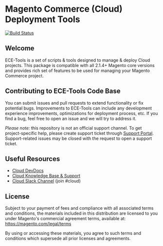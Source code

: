 # Magento Commerce (Cloud) Deployment Tools
[![Build Status](https://travis-ci.com/magento/ece-tools.svg?token=NW7M5gDP5YaRMZyCvYpY&branch=develop)](https://travis-ci.com/magento/ece-tools)

## Welcome
ECE-Tools is a set of scripts & tools designed to manage & deploy Cloud projects. This package is compatible with all 2.1.4+ Magento core versions and provides rich set of features to be used for managing your Magento Commerce project.

## Contributing to ECE-Tools Code Base
You can submit issues and pull requests to extend functionality or fix potential bugs. Improvements to ECE-Tools can include any development experience improvements, optimizations for deployment process, etc. If you find a bug, feel free to open an issue and we will try to address it.

*Please note:* this repository is not an official support channel. To get project-specific help, please create support ticket through [Support Portal](https://support.magento.com). Support-related issues may be closed with the request to open a support ticket.

## Useful Resources
- [Cloud DevDocs](https://devdocs.magento.com/guides/v2.2/cloud/bk-cloud.html)
- [Cloud Knowledge Base & Support](https://support.magento.com)
- [Cloud Slack Channel](https://tinyurl.com/engcom-signup) (join #cloud)

## License
Subject to your payment of fees and compliance with all associated terms and conditions, the materials included in this distribution are licensed to you under Magento's commercial agreement terms, available at: https://magento.com/legal/terms

By using or accessing these materials, you agree to such terms and conditions which supersede all prior licenses and agreements.
